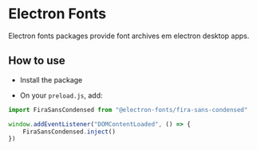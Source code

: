 # Electron Fonts

Electron fonts packages provide font archives em electron desktop apps.

## How to use

* Install the package

* On your `preload.js`, add:

```ts
import FiraSansCondensed from "@electron-fonts/fira-sans-condensed"

window.addEventListener("DOMContentLoaded", () => {
    FiraSansCondensed.inject()
})
```